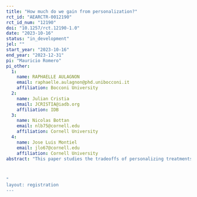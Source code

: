 ```yaml
---
title: "How much do we gain from personalization?"
rct_id: "AEARCTR-0012190"
rct_id_num: "12190"
doi: "10.1257/rct.12190-1.0"
date: "2023-10-16"
status: "in_development"
jel: ""
start_year: "2023-10-16"
end_year: "2023-12-31"
pi: "Mauricio Romero"
pi_other:
  1:
    name: RAPHAELLE AULAGNON
    email: raphaelle.aulagnon@phd.unibocconi.it
    affiliation: Bocconi University
  2:
    name: Julian Cristia
    email: JCRISTIA@iadb.org
    affiliation: IDB
  3:
    name: Nicolas Bottan
    email: nlb75@cornell.edu
    affiliation: Cornell University
  4:
    name: Jose Luis Montiel
    email: jlo67@cornell.edu
    affiliation: Cornell University
abstract: "This paper studies the tradeoffs of personalizing treatments based on heterogeneity analysis. We do so in the setting of a learning platform (Conecta Ideas) for primary school students in Peru. In the first phase, we randomize students' parents who have previously downloaded the app into 16 treatment groups and a control group. The parents in each group receive a combination of 2 messages out of 4 possible messages through an app notification. These messages seek increase the use of the learning up by students. to At the end of this phase, we conduct two analyses to determine the "best" message. First, we choose the best combination of messages based on their (estimated) average treatment effect. Second, we use machine learning techniques (a la Athey & Wager, 2018) to estimate the best message for each person based on (pre-treatment) observable characteristics. In the second phase, we run an experiment in which parents are randomly assigned to a treatment group in which they all receive the "best overall" message (based on the estimated ATE), a treatment group in which each parent is assigned the "best personalized" message based on the heterogeneity analysis and a control group. This allows us to compare the gains (if any) of personalization. Intuitively, the tradeoff in phase 2 is that the "best overall" message is estimated with more precision but may be suboptimal for some, while the "best personalized" is "optimal" among the set of messages for each individual, but this "optimality" is estimated with less precision.

"
layout: registration
---
```


